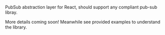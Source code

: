 PubSub abstraction layer for React, should support any compliant pub-sub libray.

More details coming soon! Meanwhile see provided examples to understand the library.
